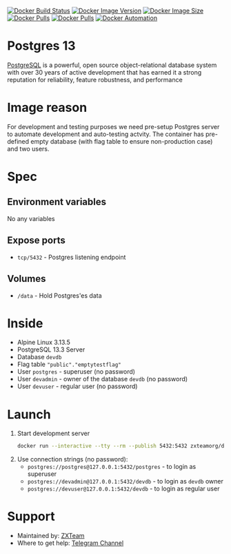 [![Docker Build Status](https://img.shields.io/docker/cloud/build/zxteamorg/devel.postgres-13?label=Build%20Status)](https://hub.docker.com/r/zxteamorg/devel.postgres-13/builds)
[![Docker Image Version](https://img.shields.io/docker/v/zxteamorg/devel.postgres-13?sort=date&label=Version)](https://hub.docker.com/r/zxteamorg/devel.postgres-13/tags)
[![Docker Image Size](https://img.shields.io/docker/image-size/zxteamorg/devel.postgres-13?label=Image%20Size)](https://hub.docker.com/r/zxteamorg/devel.postgres-13/tags)
[![Docker Pulls](https://img.shields.io/docker/pulls/zxteamorg/devel.postgres-13?label=Pulls)](https://hub.docker.com/r/zxteamorg/devel.postgres-13)
[![Docker Pulls](https://img.shields.io/docker/stars/zxteamorg/devel.postgres-13?label=Docker%20Stars)](https://hub.docker.com/r/zxteamorg/devel.postgres-13)
[![Docker Automation](https://img.shields.io/docker/cloud/automated/zxteamorg/devel.postgres-13?label=Docker%20Automation)](https://hub.docker.com/r/zxteamorg/devel.postgres-13/builds)

# Postgres 13

[PostgreSQL](https://www.postgresql.org/) is a powerful, open source object-relational database system with over 30 years of active development that has earned it a strong reputation for reliability, feature robustness, and performance

# Image reason

For development and testing purposes we need pre-setup Postgres server to automate development and auto-testing actvity. The container has pre-defined empty database (with flag table to ensure non-production case) and two users.

# Spec

## Environment variables

No any variables

## Expose ports

* `tcp/5432` - Postgres listening endpoint

## Volumes

* `/data` - Hold Postgres'es data

# Inside

* Alpine Linux 3.13.5
* PostgreSQL 13.3 Server
* Database `devdb`
* Flag table `"public"."emptytestflag"`
* User `postgres` - superuser (no password)
* User `devadmin` - owner of the database `devdb` (no password)
* User `devuser` - regular user (no password)

# Launch
1. Start development server
	```bash
	docker run --interactive --tty --rm --publish 5432:5432 zxteamorg/devel.postgres-13
	```
1. Use connection strings (no password):
	* `postgres://postgres@127.0.0.1:5432/postgres` - to login as superuser
	* `postgres://devadmin@127.0.0.1:5432/devdb` - to login as `devdb` owner
	* `postgres://devuser@127.0.0.1:5432/devdb` - to login as regular user

# Support

* Maintained by: [ZXTeam](https://zxteam.org)
* Where to get help: [Telegram Channel](https://t.me/zxteamorg)
